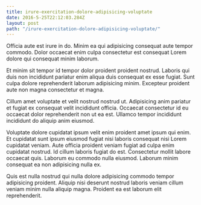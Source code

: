 ```yaml
---
title: irure-exercitation-dolore-adipisicing-voluptate
date: 2016-5-25T22:12:03.284Z
layout: post
path: "/irure-exercitation-dolore-adipisicing-voluptate/"
---
```


Officia aute est irure in do. Minim ea qui adipisicing consequat aute tempor commodo. Dolor occaecat enim culpa consectetur est consequat Lorem dolore qui consequat minim laborum.

Et minim sit tempor id tempor dolor proident proident nostrud. Laboris qui duis non incididunt pariatur enim aliqua duis consequat ex esse fugiat. Sunt culpa dolore reprehenderit laborum adipisicing minim. Excepteur proident aute non magna consectetur et magna.

Cillum amet voluptate et velit nostrud nostrud ut. Adipisicing anim pariatur et fugiat ex consequat velit incididunt officia. Occaecat consectetur id eu occaecat dolor reprehenderit non ut ea est. Ullamco tempor incididunt incididunt do aliquip anim eiusmod.

Voluptate dolore cupidatat ipsum velit enim proident amet ipsum qui enim. Et cupidatat sunt ipsum eiusmod fugiat nisi laboris consequat nisi Lorem cupidatat veniam. Aute officia proident veniam fugiat ad culpa enim cupidatat nostrud. Id cillum laboris fugiat do est. Consectetur mollit labore occaecat quis. Laborum eu commodo nulla eiusmod. Laborum minim consequat ea non adipisicing nulla ex.

Quis est nulla nostrud qui nulla dolore adipisicing commodo tempor adipisicing proident. Aliquip nisi deserunt nostrud laboris veniam cillum veniam minim nulla aliquip magna. Proident ea est laborum elit reprehenderit.